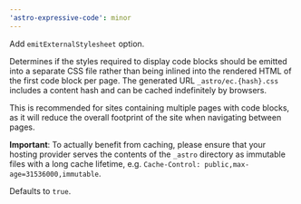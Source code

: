 ```yaml
---
'astro-expressive-code': minor
---
```


Add `emitExternalStylesheet` option.

Determines if the styles required to display code blocks should be emitted into a separate CSS file rather than being inlined into the rendered HTML of the first code block per page. The generated URL `_astro/ec.{hash}.css` includes a content hash and can be cached indefinitely by browsers.

This is recommended for sites containing multiple pages with code blocks, as it will reduce the overall footprint of the site when navigating between pages.

**Important**: To actually benefit from caching, please ensure that your hosting provider serves the contents of the `_astro` directory as immutable files with a long cache lifetime, e.g. `Cache-Control: public,max-age=31536000,immutable`.

Defaults to `true`.
